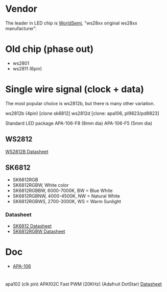 # Vendor

The leader in LED chip is [WorldSemi][6], "ws28xx original ws28xx manufacturer".


# Old chip (phase out)

- ws2801
- ws2811 (6pin)

# Single wire signal (clock + data)

The most popular choice is ws2812b, but there is many other variation.

ws2812b (4pin) [clone sk6812]
ws2812d [clone: apa106, pl9823/pd9823]

Standard LED package
APA-106-F8 (8mm dia)
APA-106-F5 (5mm dia)

## WS2812

[WS2812B Datasheet][4]

## SK6812

- SK6812RGB
- SK6812RGBW, White color
- SK6812RGBBW, 6000-7000K, BW = Blue White 
- SK6812RGBNW, 4000-4500K, NW = Natural White
- SK6812RGBWS, 2700-3000K, WS = Warm Sunlight

### Datasheet

- [SK6812 Datasheet][2]
- [SK6812RGBW Datasheet][3]

# Doc

- [APA-106][1]

#
apa102 (clk pin)
APA102C Fast PWM (20KHz) (Adafruit DotStar) [Datasheet][5]


[1]: https://cdn.sparkfun.com/datasheets/Components/LED/COM-12877.pdf
[2]: https://cdn-shop.adafruit.com/product-files/1138/SK6812+LED+datasheet+.pdf
[3]: http://blinkinlabs.com/wp-content/uploads/2016/01/SK6812RGBW-datasheet.pdf
[4]: http://www.seeedstudio.com/document/pdf/WS2812B%20Datasheet.pdf
[5]: https://cdn-shop.adafruit.com/datasheets/APA102.pdf
[6]: http://www.world-semi.com
